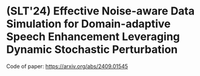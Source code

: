 # (SLT'24) Effective Noise-aware Data Simulation for Domain-adaptive Speech Enhancement Leveraging Dynamic Stochastic Perturbation

Code of paper: https://arxiv.org/abs/2409.01545
